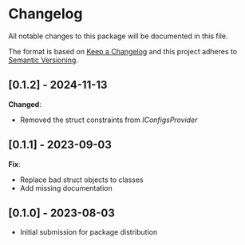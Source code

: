 # Changelog
All notable changes to this package will be documented in this file.

The format is based on [Keep a Changelog](http://keepachangelog.com/en/1.0.0/)
and this project adheres to [Semantic Versioning](http://semver.org/spec/v2.0.0.html).

## [0.1.2] - 2024-11-13

**Changed**:
- Removed the struct constraints from *IConfigsProvider*

## [0.1.1] - 2023-09-03

**Fix**:
- Replace bad struct objects to classes
- Add missing documentation

## [0.1.0] - 2023-08-03

- Initial submission for package distribution
